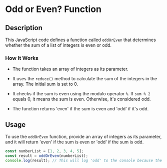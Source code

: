 # Odd or Even? Function

## Description

This JavaScript code defines a function called `oddOrEven` that determines whether the sum of a list of integers is even or odd.

### How It Works

- The function takes an array of integers as its parameter.

- It uses the `reduce()` method to calculate the sum of the integers in the array. The initial sum is set to 0.

- It checks if the sum is even using the modulo operator `%`. If `sum % 2` equals 0, it means the sum is even. Otherwise, it's considered odd.

- The function returns 'even' if the sum is even and 'odd' if it's odd.

## Usage

To use the `oddOrEven` function, provide an array of integers as its parameter, and it will return 'even' if the sum is even or 'odd' if the sum is odd.

```javascript
const numberList = [1, 2, 3, 4, 5];
const result = oddOrEven(numberList);
console.log(result); // This will log 'odd' to the console because the sum is 15, which is an odd number.
